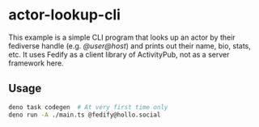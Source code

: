 actor-lookup-cli
================

This example is a simple CLI program that looks up an actor by their fediverse
handle (e.g. *@user@host*) and prints out their name, bio, stats, etc.  It uses
Fedify as a client library of ActivityPub, not as a server framework here.


Usage
-----

~~~~ sh
deno task codegen  # At very first time only
deno run -A ./main.ts @fedify@hollo.social
~~~~
